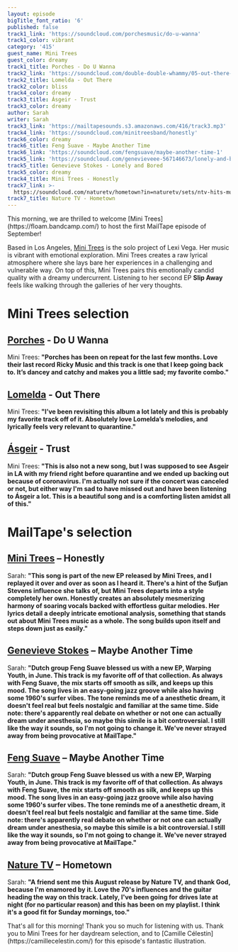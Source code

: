 ```yaml
---
layout: episode
bigTitle_font_ratio: '6'
published: false
track1_link: 'https://soundcloud.com/porchesmusic/do-u-wanna'
track1_color: vibrant
category: '415'
guest_name: Mini Trees
guest_color: dreamy
track1_title: Porches - Do U Wanna
track2_link: 'https://soundcloud.com/double-double-whammy/05-out-there-1'
track2_title: Lomelda - Out There
track2_color: bliss
track4_color: dreamy
track3_title: Ásgeir - Trust
track3_color: dreamy
author: Sarah
writer: Sarah
track3_link: 'https://mailtapesounds.s3.amazonaws.com/416/track3.mp3'
track4_link: 'https://soundcloud.com/minitreesband/honestly'
track6_color: dreamy
track6_title: Feng Suave - Maybe Another Time
track6_link: 'https://soundcloud.com/fengsuave/maybe-another-time-1'
track5_link: 'https://soundcloud.com/genevieveee-567146673/lonely-and-bored'
track5_title: Genevieve Stokes - Lonely and Bored
track5_color: dreamy
track4_title: Mini Trees - Honestly
track7_link: >-
  https://soundcloud.com/naturetv/hometown?in=naturetv/sets/ntv-hits-music-that-were
track7_title: Nature TV - Hometown
---
```

<p id="introduction">This morning, we are thrilled to welcome [Mini Trees](https://floam.bandcamp.com/) to host the first MailTape episode of September! 

Based in Los Angeles, [Mini Trees](https://minitrees.bandcamp.com) is the solo project of Lexi Vega. Her music is vibrant with emotional exploration. Mini Trees creates a raw lyrical atmosphere where she lays bare her experiences in a challenging and vulnerable way. On top of this, Mini Trees pairs this emotionally candid quality with a dreamy undercurrent. Listening to her second EP **Slip Away** feels like walking through the galleries of her very thoughts. 

</p>

# Mini Trees selection

## [Porches](https://porchesmusic.com/) - Do U Wanna
Mini Trees: **"**Porches has been on repeat for the last few months. Love their last record Ricky Music and this track is one that I keep going back to. It’s dancey and catchy and makes you a little sad; my favorite combo.**"**

## [Lomelda](https://lomelda.bandcamp.com/) - Out There
Mini Trees: **"**I’ve been revisiting this album a lot lately and this is probably my favorite track off of it. Absolutely love Lomelda’s melodies, and lyrically feels very relevant to quarantine.**"** 

## [Ásgeir](https://www.asgeirmusic.com/) - Trust
Mini Trees: **"**This is also not a new song, but I was supposed to see Asgeir in LA with my friend right before quarantine and we ended up backing out because of coronavirus. I'm actually not sure if the concert was canceled or not, but either way I'm sad to have missed out and have been listening to Ásgeir a lot. This is a beautiful song and is a comforting listen amidst all of this.**"**

# MailTape's selection

## [Mini Trees](https://floam.bandcamp.com/) – Honestly
Sarah: **"**This song is part of the new EP released by Mini Trees, and I replayed it over and over as soon as I heard it. There's a hint of the Sufjan Stevens influence she talks of, but Mini Trees departs into a style completely her own. Honestly creates an absolutely mesmerizing harmony of soaring vocals backed with effortless guitar melodies. Her lyrics detail a deeply intricate emotional analysis, something that stands out about Mini Trees music as a whole. The song builds upon itself and steps down just as easily.**"**

## [Genevieve Stokes](https://www.facebook.com/schweyluv/) – Maybe Another Time
Sarah: **"**Dutch group Feng Suave blessed us with a new EP, Warping Youth, in June. This track is my favorite off of that collection. As always with Feng Suave, the mix starts off smooth as silk, and keeps up this mood. The song lives in an easy-going jazz groove while also having some 1960's surfer vibes. The tone reminds me of a anesthetic dream, it doesn't feel real but feels nostalgic and familiar at the same time. Side note: there's apparently real debate on whether or not one can actually dream under anesthesia, so maybe this simile is a bit controversial. I still like the way it sounds, so I'm not going to change it. We've never strayed away from being provocative at MailTape.**"**

## [Feng Suave](https://www.discogs.com/artist/3934926-Snoh-Aalegra) – Maybe Another Time
Sarah: **"**Dutch group Feng Suave blessed us with a new EP, Warping Youth, in June. This track is my favorite off of that collection. As always with Feng Suave, the mix starts off smooth as silk, and keeps up this mood. The song lives in an easy-going jazz groove while also having some 1960's surfer vibes. The tone reminds me of a anesthetic dream, it doesn't feel real but feels nostalgic and familiar at the same time. Side note: there's apparently real debate on whether or not one can actually dream under anesthesia, so maybe this simile is a bit controversial. I still like the way it sounds, so I'm not going to change it. We've never strayed away from being provocative at MailTape.**"**

## [Nature TV](https://tops.bandcamp.com/) – Hometown
Sarah: **"**A friend sent me this August release by Nature TV, and thank God, because I'm enamored by it. Love the 70's influences and the guitar heading the way on this track. Lately, I've been going for drives late at night (for no particular reason) and this has been on my playlist. I think it's a good fit for Sunday mornings, too.**"**


<p id="outroduction">That's all for this morning! Thank you so much for listening with us. Thank you to Mini Trees for her daydream selection, and to [Camille Célestin](https://camillecelestin.com/) for this episode's fantastic illustration.</p>
